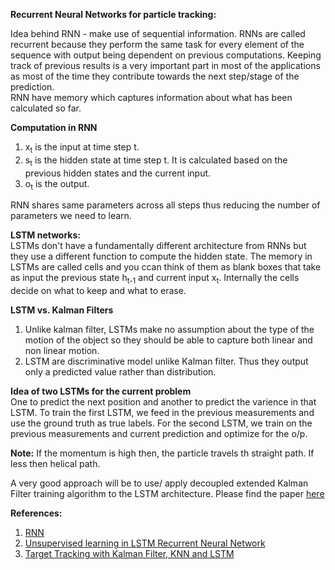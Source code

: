 **Recurrent Neural Networks for particle tracking:**

Idea behind RNN - make use of sequential information.
RNNs are called recurrent because they perform the same task for every element of the sequence with output being dependent on previous computations. Keeping track of previous results is a very important part in most of the applications as most of the time they contribute towards the next step/stage of the prediction.  
RNN have memory which captures information about what has been calculated so far.

**Computation in RNN**  
1. x<sub>t</sub> is the input at time step t.
2. s<sub>t</sub> is the hidden state at time step t. It is calculated based on the previous hidden states and the current input.
3. o<sub>t</sub> is the output.

RNN shares same parameters across all steps thus reducing the number of parameters we need to learn.  

**LSTM networks:**  
LSTMs don't have a fundamentally different architecture from RNNs but they use a different function to compute the hidden state.
The memory in LSTMs are called cells and you ccan think of them as blank boxes that take as input the previous state h<sub>t-1</sub> and current input x<sub>t</sub>. Internally the cells decide on what to keep and what to erase.

**LSTM vs. Kalman Filters**  
1. Unlike kalman filter, LSTMs make no assumption about the type of the motion of the object so they should be able to capture both linear and non linear motion.
2. LSTM are discriminative model unlike Kalman filter. Thus they output only a predicted value rather than distribution.

**Idea of two LSTMs for the current problem**  
One to predict the next position and another to predict the varience in that LSTM.
To train the first LSTM, we feed in the previous measurements and use the ground truth as true labels. For the second LSTM, we train on the previous measurements and current prediction and optimize for the o/p.

**Note:** If the momentum is high then, the particle travels th straight path. If less then helical path.  

A very good approach will be to use/ apply decoupled extended Kalman Filter training algorithm to the LSTM architecture. Please find the paper [here](https://github.com/SumaDodo/Kaggle_Competition/blob/master/Resources/lstm%20with%20dekf.pdf)

**References:**  
1. [RNN](http://www.wildml.com/2015/09/recurrent-neural-networks-tutorial-part-2-implementing-a-language-model-rnn-with-python-numpy-and-theano/)
2. [Unsupervised learning in LSTM Recurrent Neural Network](ftp://ftp.idsia.ch/pub/juergen/icann2001unsup.pdf) 
3. [Target Tracking with Kalman Filter, KNN and LSTM](http://cs229.stanford.edu/proj2016/report/IterKuckZhuang-TargetTrackingwithKalmanFilteringKNNandLSTMs-report.pdf)
